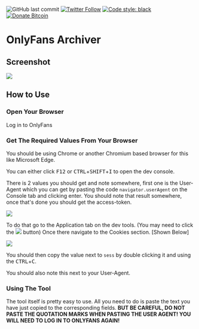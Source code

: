 ![GitHub last commit](https://img.shields.io/github/last-commit/CoffeeMecha/onlyfans-archiver?style=flat) [![Twitter Follow](https://img.shields.io/twitter/follow/mecha_coffee?style=flat)](https://twitter.com/mecha_coffee) [![Code style: black](https://img.shields.io/badge/code%20style-black-000000.svg)](https://github.com/psf/black) [![Donate Bitcoin](https://img.shields.io/badge/donate-$10-orange.svg)](https://coffeemecha.netlify.app/?amount=10&currency=USD)
# OnlyFans Archiver

## Screenshot
![](https://i.imgur.com/90tYyQl.png)

## How to Use
### Open Your Browser

Log in to OnlyFans

### Get The Required Values From Your Browser

You should be using Chrome or another Chromium based browser for this like Microsoft Edge.

You can either click <kbd>F12</kbd> or <kbd>CTRL</kbd>+<kbd>SHIFT</kbd>+<kbd>I</kbd> to open the dev console.

There is 2 values you should get and note somewhere, first one is the User-Agent which you can get by pasting the code `navigator.userAgent` on the Console tab and clicking enter. You should note that result somewhere, once that's done you should get the access-token.

![](https://i.imgur.com/2QA0MY4.png)

To do that go to the Application tab on the dev tools. (You may need to click the ![](https://i.imgur.com/WDIVqzh.png) button) Once there navigate to the Cookies section. [Shown Below]

![](https://i.imgur.com/f9kGee6.png) 

You should then copy the value next to `sess` by double clicking it and using the <kbd>CTRL</kbd>+<kbd>C</kbd>.

You should also note this next to your User-Agent.

### Using The Tool

The tool itself is pretty easy to use. All you need to do is paste the text you have just copied to the corresponding fields. **BUT BE CAREFUL, DO NOT PASTE THE QUOTATION MARKS WHEN PASTING THE USER AGENT! YOU WILL NEED TO LOG IN TO ONLYFANS AGAIN!**


